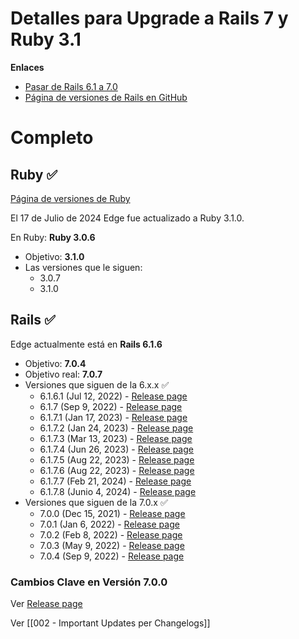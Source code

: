 # Detalles para Upgrade a Rails 7 y Ruby 3.1

**Enlaces**

- [Pasar de Rails 6.1 a 7.0](https://guides.rubyonrails.org/v7.0/upgrading_ruby_on_rails.html#upgrading-from-rails-6-1-to-rails-7-0)
- [Página de versiones de Rails en GitHub](https://github.com/rails/rails/tags)

# Completo

## Ruby ✅

[Página de versiones de Ruby](https://www.ruby-lang.org/en/downloads/releases/)

El 17 de Julio de 2024 Edge fue actualizado a Ruby 3.1.0.

En Ruby: **Ruby 3.0.6**

- Objetivo: **3.1.0**
- Las versiones que le siguen: 
	- 3.0.7
	- 3.1.0

## Rails ✅

Edge actualmente está en **Rails 6.1.6**

- Objetivo: **7.0.4**
- Objetivo real: **7.0.7**
- Versiones que siguen de la 6.x.x ✅
	- 6.1.6.1 (Jul 12, 2022) - [Release page](https://github.com/rails/rails/releases/tag/v6.1.6.1)
	- 6.1.7 (Sep 9, 2022) - [Release page](https://github.com/rails/rails/releases/tag/v6.1.7)
	- 6.1.7.1 (Jan 17, 2023) - [Release page](https://github.com/rails/rails/releases/tag/v6.1.7.1)
	- 6.1.7.2 (Jan 24, 2023) - [Release page](https://github.com/rails/rails/releases/tag/v6.1.7.2)
	- 6.1.7.3 (Mar 13, 2023) - [Release page](https://github.com/rails/rails/releases/tag/v6.1.7.3)
	- 6.1.7.4 (Jun 26, 2023) - [Release page](https://github.com/rails/rails/releases/tag/v6.1.7.4)
	- 6.1.7.5 (Aug 22, 2023) - [Release page](https://github.com/rails/rails/releases/tag/v6.1.7.5)
	- 6.1.7.6 (Aug 22, 2023) - [Release page](https://github.com/rails/rails/releases/tag/v6.1.7.6)
	- 6.1.7.7 (Feb 21, 2024) - [Release page](https://github.com/rails/rails/releases/tag/v6.1.7.7)
	- 6.1.7.8 (Junio 4, 2024) - [Release page](https://github.com/rails/rails/releases/tag/v6.1.7.8)
- Versiones que siguen de la 7.0.x ✅
	- 7.0.0 (Dec 15, 2021) - [Release page](https://github.com/rails/rails/releases/tag/v7.0.0)
	- 7.0.1 (Jan 6, 2022) - [Release page](https://github.com/rails/rails/releases/tag/v7.0.1)
	- 7.0.2 (Feb 8, 2022) - [Release page](https://github.com/rails/rails/releases/tag/v7.0.2)
	- 7.0.3 (May 9, 2022) - [Release page](https://github.com/rails/rails/releases/tag/v7.0.3)
	- 7.0.4 (Sep 9, 2022) - [Release page](https://github.com/rails/rails/releases/tag/v7.0.4)

### Cambios Clave en Versión 7.0.0

Ver [Release page](https://github.com/rails/rails/releases/tag/v7.0.0)

Ver [[002 - Important Updates per Changelogs]]
